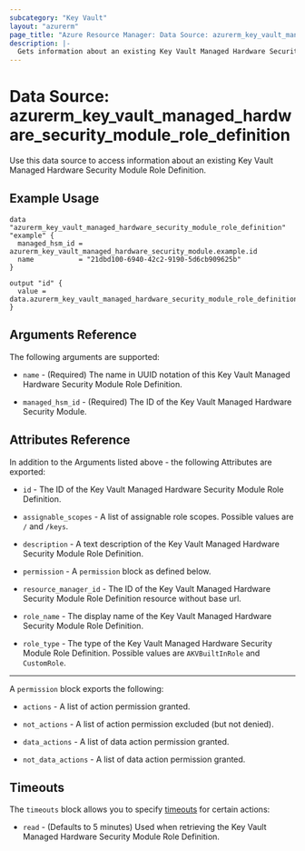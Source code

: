 ```yaml
---
subcategory: "Key Vault"
layout: "azurerm"
page_title: "Azure Resource Manager: Data Source: azurerm_key_vault_managed_hardware_security_module_role_definition"
description: |-
  Gets information about an existing Key Vault Managed Hardware Security Module Role Definition.
---
```


# Data Source: azurerm_key_vault_managed_hardware_security_module_role_definition

Use this data source to access information about an existing Key Vault Managed Hardware Security Module Role Definition.

## Example Usage

```hcl
data "azurerm_key_vault_managed_hardware_security_module_role_definition" "example" {
  managed_hsm_id = azurerm_key_vault_managed_hardware_security_module.example.id
  name           = "21dbd100-6940-42c2-9190-5d6cb909625b"
}

output "id" {
  value = data.azurerm_key_vault_managed_hardware_security_module_role_definition.example.resource_manager_id
}
```

## Arguments Reference

The following arguments are supported:

* `name` - (Required) The name in UUID notation of this Key Vault Managed Hardware Security Module Role Definition.

* `managed_hsm_id` - (Required) The ID of the Key Vault Managed Hardware Security Module.

## Attributes Reference

In addition to the Arguments listed above - the following Attributes are exported: 

* `id` - The ID of the Key Vault Managed Hardware Security Module Role Definition.

* `assignable_scopes` - A list of assignable role scopes. Possible values are `/` and `/keys`.

* `description` - A text description of the Key Vault Managed Hardware Security Module Role Definition.

* `permission` - A `permission` block as defined below.

* `resource_manager_id` - The ID of the Key Vault Managed Hardware Security Module Role Definition resource without base url.

* `role_name` - The display name of the Key Vault Managed Hardware Security Module Role Definition.

* `role_type` - The type of the Key Vault Managed Hardware Security Module Role Definition. Possible values are `AKVBuiltInRole` and `CustomRole`.

---

A `permission` block exports the following:

* `actions` - A list of action permission granted.

* `not_actions` - A list of action permission excluded (but not denied).

* `data_actions` - A list of data action permission granted.

* `not_data_actions` - A list of data action permission granted.

## Timeouts

The `timeouts` block allows you to specify [timeouts](https://www.terraform.io/language/resources/syntax#operation-timeouts) for certain actions:

* `read` - (Defaults to 5 minutes) Used when retrieving the Key Vault Managed Hardware Security Module Role Definition.
